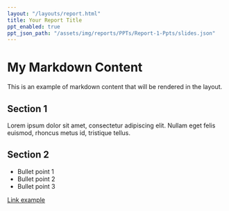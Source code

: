 ```yaml
---
layout: "/layouts/report.html"
title: Your Report Title
ppt_enabled: true
ppt_json_path: "/assets/img/reports/PPTs/Report-1-Ppts/slides.json"  
---
```


# My Markdown Content

This is an example of markdown content that will be rendered in the layout.

## Section 1

Lorem ipsum dolor sit amet, consectetur adipiscing elit. Nullam eget felis euismod, 
rhoncus metus id, tristique tellus.

## Section 2

* Bullet point 1
* Bullet point 2
* Bullet point 3

[Link example](https://example.com)